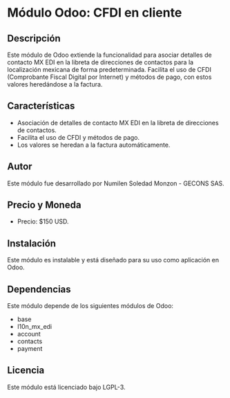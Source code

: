 # Módulo Odoo: CFDI en cliente

## Descripción

Este módulo de Odoo extiende la funcionalidad para asociar detalles de contacto MX EDI en la libreta de direcciones de contactos para la localización mexicana de forma predeterminada. Facilita el uso de CFDI (Comprobante Fiscal Digital por Internet) y métodos de pago, con estos valores heredándose a la factura.

## Características

- Asociación de detalles de contacto MX EDI en la libreta de direcciones de contactos.
- Facilita el uso de CFDI y métodos de pago.
- Los valores se heredan a la factura automáticamente.

## Autor

Este módulo fue desarrollado por Numilen Soledad Monzon - GECONS SAS.

## Precio y Moneda

- Precio: $150 USD.

## Instalación

Este módulo es instalable y está diseñado para su uso como aplicación en Odoo.

## Dependencias

Este módulo depende de los siguientes módulos de Odoo:
- base
- l10n_mx_edi
- account
- contacts
- payment

## Licencia

Este módulo está licenciado bajo LGPL-3.

